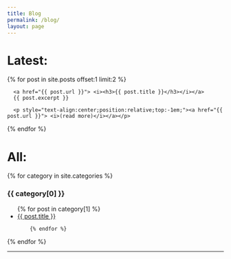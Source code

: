 ```yaml
---
title: Blog
permalink: /blog/
layout: page
---
```






# Latest:
<div>
  {% for post in site.posts offset:1 limit:2 %}

      <a href="{{ post.url }}"> <i><h3>{{ post.title }}</h3></i></a>
      {{ post.excerpt }}

      <p style="text-align:center;position:relative;top:-1em;"><a href="{{ post.url }}"> <i>(read more)</i></a></p>

  {% endfor %}
</div>

# All:
<div>
{% for category in site.categories %}
    <h3>{{ category[0] }}</h3>
    <ul>
        {% for post in category[1] %}
         <li>
        <a href = "{{ post.url }}">{{ post.title }}</a>
        </li>

        {% endfor %}

</ul>


 {% endfor %}

</div>


---
